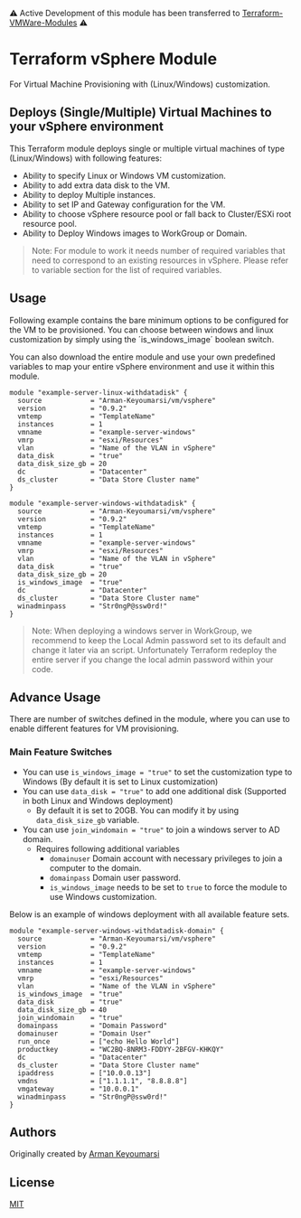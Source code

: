 
:warning: Active Development of this module has been transferred to [Terraform-VMWare-Modules](https://github.com/Terraform-VMWare-Modules/terraform-vsphere-vm) 
:warning:

# Terraform vSphere Module

For Virtual Machine Provisioning with (Linux/Windows) customization.

## Deploys (Single/Multiple) Virtual Machines to your vSphere environment

This Terraform module deploys single or multiple virtual machines of type (Linux/Windows) with following features:

* Ability to specify Linux or Windows VM customization.
* Ability to add extra data disk to the VM.
* Ability to deploy Multiple instances.
* Ability to set IP and Gateway configuration for the VM.
* Ability to choose vSphere resource pool or fall back to Cluster/ESXi root resource pool.
* Ability to Deploy Windows images to WorkGroup or Domain.

> Note: For module to work it needs number of required variables that need to correspond to an existing resources in vSphere. Please refer to variable section for the list of required variables.

## Usage

Following example contains the bare minimum options to be configured for the VM to be provisioned. You can choose between windows and linux customization by simply using the ´is_windows_image´ boolean switch.

You can also download the entire module and use your own predefined variables to map your entire vSphere environment and use it within this module.

```hcl
module "example-server-linux-withdatadisk" {
  source            = "Arman-Keyoumarsi/vm/vsphere"
  version           = "0.9.2"
  vmtemp            = "TemplateName"
  instances         = 1
  vmname            = "example-server-windows"
  vmrp              = "esxi/Resources"  
  vlan              = "Name of the VLAN in vSphere"
  data_disk         = "true"
  data_disk_size_gb = 20
  dc                = "Datacenter"
  ds_cluster        = "Data Store Cluster name"
}

module "example-server-windows-withdatadisk" {
  source            = "Arman-Keyoumarsi/vm/vsphere"
  version           = "0.9.2"
  vmtemp            = "TemplateName"
  instances         = 1
  vmname            = "example-server-windows"
  vmrp              = "esxi/Resources"  
  vlan              = "Name of the VLAN in vSphere"
  data_disk         = "true"
  data_disk_size_gb = 20
  is_windows_image  = "true"
  dc                = "Datacenter"
  ds_cluster        = "Data Store Cluster name"
  winadminpass      = "Str0ngP@ssw0rd!"
}
```

> Note: When deploying a windows server in WorkGroup, we recommend to keep the Local Admin password set to its default and change it later via an script. Unfortunately Terraform redeploy the entire server if you change the local admin password within your code.

## Advance Usage

There are number of switches defined in the module, where you can use to enable different features for VM provisioning.

### Main Feature Switches

* You can use `is_windows_image = "true"` to set the customization type to Windows (By default it is set to Linux customization)
* You can use `data_disk = "true"` to add one additional disk (Supported in both Linux and Windows deployment)
  * By default it is set to 20GB. You can modify it by using `data_disk_size_gb` variable.
* You can use `join_windomain = "true"` to join a windows server to AD domain.
  * Requires following additional variables
    * `domainuser` Domain account with necessary privileges to join a computer to the domain.
    * `domainpass` Domain user password.
    * `is_windows_image` needs to be set to `true` to force the module to use Windows customization.

Below is an example of windows deployment with all available feature sets.

```hcl
module "example-server-windows-withdatadisk-domain" {
  source            = "Arman-Keyoumarsi/vm/vsphere"
  version           = "0.9.2"
  vmtemp            = "TemplateName"
  instances         = 1
  vmname            = "example-server-windows"
  vmrp              = "esxi/Resources"  
  vlan              = "Name of the VLAN in vSphere"
  is_windows_image  = "true"
  data_disk         = "true"
  data_disk_size_gb = 40
  join_windomain    = "true"
  domainpass        = "Domain Password"
  domainuser        = "Domain User"
  run_once          = ["echo Hello World"]
  productkey        = "WC2BQ-8NRM3-FDDYY-2BFGV-KHKQY"
  dc                = "Datacenter"
  ds_cluster        = "Data Store Cluster name"
  ipaddress         = ["10.0.0.13"]
  vmdns             = ["1.1.1.1", "8.8.8.8"]
  vmgateway         = "10.0.0.1"
  winadminpass      = "Str0ngP@ssw0rd!"
}
```

## Authors

Originally created by [Arman Keyoumarsi](https://github.com/Arman-Keyoumarsi)

## License

[MIT](LICENSE)
